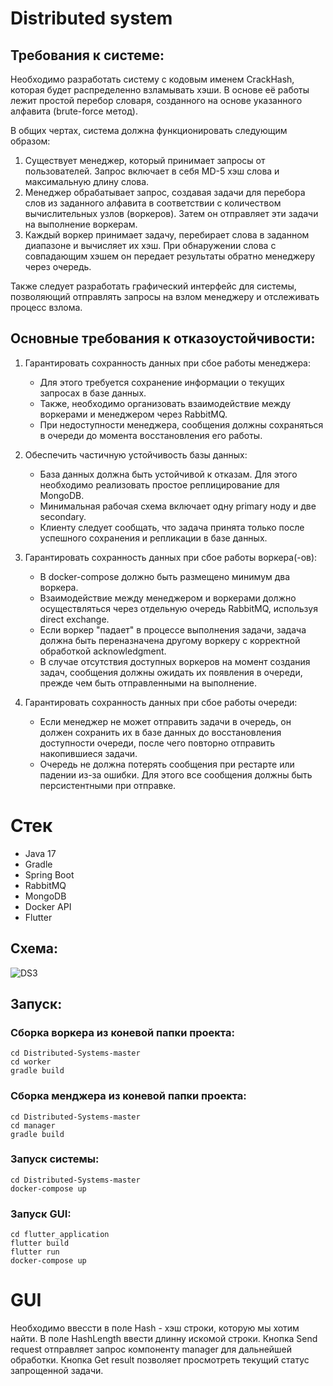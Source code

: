 # Distributed system

## Требования к системе:
Необходимо разработать систему с кодовым именем CrackHash, которая будет распределенно взламывать хэши. В основе её работы лежит простой перебор словаря, созданного на основе указанного алфавита (brute-force метод).

В общих чертах, система должна функционировать следующим образом:

1. Существует менеджер, который принимает запросы от пользователей. Запрос включает в себя MD-5 хэш слова и максимальную длину слова.
2. Менеджер обрабатывает запрос, создавая задачи для перебора слов из заданного алфавита в соответствии с количеством вычислительных узлов (воркеров). Затем он отправляет эти задачи на выполнение воркерам.
3. Каждый воркер принимает задачу, перебирает слова в заданном диапазоне и вычисляет их хэш. При обнаружении слова с совпадающим хэшем он передает результаты обратно менеджеру через очередь.

Также следует разработать графический интерфейс для системы, позволяющий отправлять запросы на взлом менеджеру и отслеживать процесс взлома.

## Основные требования к отказоустойчивости:
1. Гарантировать сохранность данных при сбое работы менеджера:
   - Для этого требуется сохранение информации о текущих запросах в базе данных.
   - Также, необходимо организовать взаимодействие между воркерами и менеджером через RabbitMQ.
   - При недоступности менеджера, сообщения должны сохраняться в очереди до момента восстановления его работы.

2. Обеспечить частичную устойчивость базы данных:
   - База данных должна быть устойчивой к отказам. Для этого необходимо реализовать простое реплицирование для MongoDB.
   - Минимальная рабочая схема включает одну primary ноду и две secondary.
   - Клиенту следует сообщать, что задача принята только после успешного сохранения и репликации в базе данных.

3. Гарантировать сохранность данных при сбое работы воркера(-ов):
   - В docker-compose должно быть размещено минимум два воркера.
   - Взаимодействие между менеджером и воркерами должно осуществляться через отдельную очередь RabbitMQ, используя direct exchange.
   - Если воркер "падает" в процессе выполнения задачи, задача должна быть переназначена другому воркеру с корректной обработкой acknowledgment.
   - В случае отсутствия доступных воркеров на момент создания задач, сообщения должны ожидать их появления в очереди, прежде чем быть отправленными на выполнение.

4. Гарантировать сохранность данных при сбое работы очереди:
   - Если менеджер не может отправить задачи в очередь, он должен сохранить их в базе данных до восстановления доступности очереди, после чего повторно отправить накопившиеся задачи.
   - Очередь не должна потерять сообщения при рестарте или падении из-за ошибки. Для этого все сообщения должны быть персистентными при отправке.
  
# Стек
- Java 17
- Gradle
- Spring Boot
- RabbitMQ
- MongoDB
- Docker API
- Flutter

## Схема:
![DS3](https://github.com/oleg-barabulka/distributed-system/assets/114875626/46576065-6786-4943-acff-5297bc9045e8)

## Запуск:

### Сборка воркера из коневой папки проекта:
    cd Distributed-Systems-master
    cd worker
    gradle build

### Сборка менджера из коневой папки проекта:
    cd Distributed-Systems-master
    cd manager
    gradle build

### Запуск системы:
    cd Distributed-Systems-master
    docker-compose up


### Запуск GUI:
    cd flutter_application
    flutter build
    flutter run
    docker-compose up

# GUI
Необходимо ввессти в поле Hash - хэш строки, которую мы хотим найти. В поле HashLength ввести длинну искомой строки. Кнопка Send request отправляет запрос компоненту manager для дальнейшей обработки. Кнопка Get result позволяет просмотреть текущий статус запрощенной задачи.

